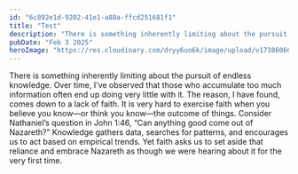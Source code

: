 ```yaml
---
id: "6c892e1d-9202-41e1-a88a-ffcd251681f1"
title: "Test"
description: "There is something inherently limiting about the pursuit of endless knowledge. Over time, I've observed that those who accumulate too much information often end up doing very little with it."
pubDate: "Feb 3 2025"
heroImage: "https://res.cloudinary.com/dryy6uo6k/image/upload/v1738606017/greek_gekobx.jpg"
---
```


There is something inherently limiting about the pursuit of endless knowledge. Over time, I've observed that those who accumulate too much information often end up doing very little with it. The reason, I have found, comes down to a lack of faith. It is very hard to exercise faith when you believe you know—or think you know—the outcome of things. Consider Nathaniel’s question in John 1:46, “Can anything good come out of Nazareth?” Knowledge gathers data, searches for patterns, and encourages us to act based on empirical trends. Yet faith asks us to set aside that reliance and embrace Nazareth as though we were hearing about it for the very first time.
